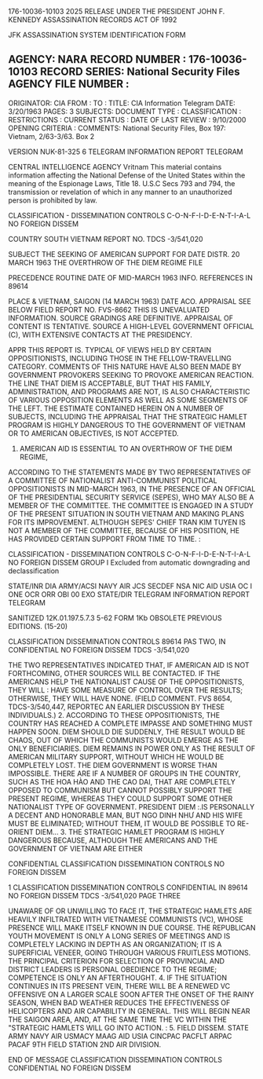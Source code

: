 176-10036-10103 2025 RELEASE UNDER THE PRESIDENT JOHN F. KENNEDY ASSASSINATION RECORDS ACT OF 1992

JFK ASSASSINATION SYSTEM
IDENTIFICATION FORM

AGENCY: NARA
RECORD NUMBER : 176-10036-10103
RECORD SERIES: National Security Files
AGENCY FILE NUMBER :
-----------------------------------------------------------------------------------------------------------------------------------

ORIGINATOR: CIA
FROM :
TO :
TITLE: CIA Information Telegram
DATE: 3/20/1963
PAGES: 3
SUBJECTS:
DOCUMENT TYPE :
CLASSIFICATION :
RESTRICTIONS :
CURRENT STATUS :
DATE OF LAST REVIEW : 9/10/2000
OPENING CRITERIA :
COMMENTS: National Security Files, Box 197: Vietnam, 2/63-3/63. Box 2

VERSION NUK-81-325 6
TELEGRAM INFORMATION REPORT TELEGRAM

CENTRAL INTELLIGENCE AGENCY
Vritnam
This material contains information affecting the National Defense of the United States within the meaning of the Espionage Laws, Title 18. U.S.C Secs
793 and 794, the transmission or revelation of which in any manner to an unauthorized person is prohibited by law.

CLASSIFICATION - DISSEMINATION CONTROLS
C-O-N-F-I-D-E-N-T-I-A-L NO FOREIGN DISSEM

COUNTRY SOUTH VIETNAM REPORT NO. TDCS -3/541,020

SUBJECT THE SEEKING OF AMERICAN SUPPORT FOR DATE DISTR. 20 MARCH 1963
THE OVERTHROW OF THE DIEM REGIME FILE

PRECEDENCE ROUTINE
DATE OF MID-MARCH 1963
INFO. REFERENCES IN 89614

PLACE & VIETNAM, SAIGON (14 MARCH 1963)
DATE ACO.
APPRAISAL SEE BELOW FIELD REPORT NO. FVS-8662
THIS IS UNEVALUATED INFORMATION. SOURCE GRADINGS ARE DEFINITIVE. APPRAISAL OF CONTENT IS TENTATIVE.
SOURCE A HIGH-LEVEL GOVERNMENT OFFICIAL (C), WITH EXTENSIVE CONTACTS AT THE PRESIDENCY.

APPR THIS REPORT IS. TYPICAL OF VIEWS HELD BY CERTAIN OPPOSITIONISTS, INCLUDING THOSE
IN THE FELLOW-TRAVELLING CATEGORY. COMMENTS OF THIS NATURE HAVE ALSO BEEN MADE
BY GOVERNMENT PROVOKERS SEEKING TO PROVOKE AMERICAN REACTION. THE LINE THAT
DIEM IS ACCEPTABLE, BUT THAT HIS FAMILY, ADMINISTRATION, AND PROGRAMS ARE NOT,
IS ALSO CHARACTERISTIC OF VARIOUS OPPOSITION ELEMENTS AS WELL AS SOME SEGMENTS
OF THE LEFT. THE ESTIMATE CONTAINED HEREIN ON A NUMBER OF SUBJECTS, INCLUDING
THE APPRAISAL THAT THE STRATEGIC HAMLET PROGRAM IS HIGHLY DANGEROUS TO THE
GOVERNMENT OF VIETNAM OR TO AMERICAN OBJECTIVES, IS NOT ACCEPTED.

1. AMERICAN AID IS ESSENTIAL TO AN OVERTHROW OF THE DIEM REGIME,

ACCORDING TO THE STATEMENTS MADE BY TWO REPRESENTATIVES OF A COMMITTEE OF
NATIONALIST ANTI-COMMUNIST POLITICAL OPPOSITIONISTS IN MID-MARCH 1963, IN
THE PRESENCE OF AN OFFICIAL OF THE PRESIDENTIAL SECURITY SERVICE (SEPES),
WHO MAY ALSO BE A MEMBER OF THE COMMITTEE. THE COMMITTEE IS ENGAGED IN A
STUDY OF THE PRESENT SITUATION IN SOUTH VIETNAM AND MAKING PLANS FOR ITS
IMPROVEMENT. ALTHOUGH SEPES' CHIEF TRAN KIM TUYEN IS NOT A MEMBER OF THE
COMMITTEE, BECAUSE OF HIS POSITION, HE HAS PROVIDED CERTAIN SUPPORT FROM TIME TO TIME.
:

CLASSIFICATION - DISSEMINATION CONTROLS
C-O-N-F-I-D-E-N-T-I-A-L NO FOREIGN DISSEM
GROUP I
Excluded from automatic
downgrading and
declassification

STATE/INR DIA ARMY/ACSI NAVY AIR JCS SECDEF NSA NIC AID USIA OC I ONE OCR ORR OBI 00 EXO
STATE/DIR
TELEGRAM INFORMATION REPORT TELEGRAM

SANITIZED 12K.01.197.5.7.3
5-62 FORM 1Kb OBSOLETE PREVIOUS EDITIONS. (15-20)

CLASSIFICATION DISSEMINATION CONTROLS
89614
PAS TWO,
IN
CONFIDENTIAL NO FOREIGN DISSEM TDCS -3/541,020

THE TWO REPRESENTATIVES INDICATED THAT, IF AMERICAN AID IS NOT
FORTHCOMING, OTHER SOURCES WILL BE CONTACTED. IF THE AMERICANS
HELP THE NATIONALIST CAUSE OF THE OPPOSITIONISTS, THEY WILL
:
HAVE SOME MEASURE OF CONTROL OVER THE RESULTS; OTHERWISE,
THEY WILL HAVE NONE. (FIELD COMMENT. FVS 8654, TDCS-3/540,447, REPORTEC
AN EARLIER DISCUSSION BY THESE INDIVIDUALS.)
2. ACCORDING TO THESE OPPOSITIONISTS, THE COUNTRY HAS
REACHED A COMPLETE IMPASSE AND SOMETHING MUST HAPPEN SOON.
DIEM SHOULD DIE SUDDENLY, THE RESULT WOULD BE CHAOS, OUT OF
WHICH THE COMMUNISTS WOULD EMERGE AS THE ONLY BENEFICIARIES.
DIEM REMAINS IN POWER ONLY AS THE RESULT OF AMERICAN MILITARY
SUPPORT, WITHOUT WHICH HE WOULD BE COMPLETELY LOST. THE DIEM
GOVERNMENT IS WORSE THAN IMPOSSIBLE. THERE ARE
IF
A NUMBER OF GROUPS IN THE COUNTRY, SUCH AS THE HOA HÀO AND THE
CAO DAI, THAT ARE COMPLETELY OPPOSED TO COMMUNISM BUT CANNOT
POSSIBLY SUPPORT THE PRESENT REGIME, WHEREAS THEY COULD SUPPORT
SOME OTHER NATIONALIST TYPE OF GOVERNMENT. PRESIDENT DIEM
:.IS PERSONALLY A DECENT AND HONORABLE MAN, BUT NGO DINH NHƯ AND
HIS WIFE MUST BE ELIMINATED; WITHOUT THEM, IT WOULD BE POSSIBLE
TO RE-ORIENT DIEM...
3. THE STRATEGIC HAMLET PROGRAM IS HIGHLY DANGEROUS BECAUSE,
ALTHOUGH THE AMERICANS AND THE GOVERNMENT OF VIETNAM ARE EITHER

CONFIDENTIAL CLASSIFICATION DISSEMINATION CONTROLS
NO FOREIGN DISSEM

1
CLASSIFICATION DISSEMINATION CONTROLS
CONFIDENTIAL IN 89614
NO FOREIGN DISSEM TDCS -3/541,020
PAGE THREE

UNAWARE OF OR UNWILLING TO FACE IT, THE STRATEGIC HAMLETS ARE
HEAVILY INFILTRATED WITH VIETNAMESE COMMUNISTS (VC), WHOSE
PRESENCE WILL MAKE ITSELF KNOWN IN DUE COURSE. THE REPUBLICAN
YOUTH MOVEMENT IS ONLY A LONG SERIES OF MEETINGS AND IS
COMPLETELY LACKING IN DEPTH AS AN ORGANIZATION; IT IS A
SUPERFICIAL VENEER, GOING THROUGH VARIOUS FRUITLESS MOTIONS.
THE PRINCIPAL CRITERION FOR SELECTION OF PROVINCIAL AND
DISTRICT LEADERS IS PERSONAL OBEDIENCE TO THE REGIME; COMPETENCE
IS ONLY AN AFTERTHOUGHT.
4.
IF THE SITUATION CONTINUES IN ITS PRESENT VEIN, THERE
WILL BE A RENEWED VC OFFENSIVE ON A LARGER SCALE SOON AFTER
THE ONSET OF THE RAINY SEASON, WHEN BAD WEATHER REDUCES THE
EFFECTIVENESS OF HELICOPTERS AND AIR CAPABILITY IN GENERAL.
THIS WILL BEGIN NEAR THE SAIGON AREA, AND, AT THE SAME TIME
THE VC WITHIN THE "STRATEGIC HAMLETS WILL GO INTO ACTION.
:
5. FIELD DISSEM. STATE ARMY NAVY AIR USMACY MAAG AID
USIA CINCPAC PACFLT ARPAC PACAF 9TH FIELD STATION 2ND AIR DIVISION.

END OF MESSAGE
CLASSIFICATION DISSEMINATION CONTROLS
CONFIDENTIAL
NO FOREIGN DISSEM
